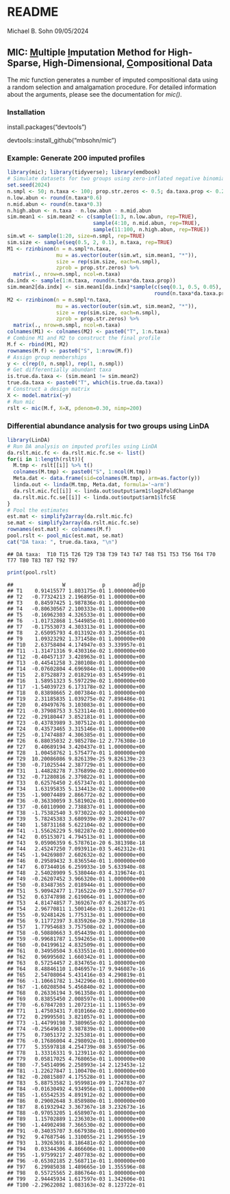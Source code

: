 README
================
Michael B. Sohn
09/05/2024

## MIC: <ins>M</ins>ultiple <ins>I</ins>mputation Method for High-Sparse, High-Dimensional, <ins>C</ins>ompositional Data

The *mic* function generates a number of imputed compositional data
using a random selection and amalgamation procedure. For detailed
information about the arguments, please see the documentation for
*mic()*.

### Installation

install.packages(“devtools”)

devtools::install_github(“mbsohn/mic”)

### Example: Generate 200 imputed profiles

``` r
library(mic); library(tidyverse); library(emdbook)
# Simulate datasets for two groups using zero-inflated negative binomial models
set.seed(2024)
n.smpl <- 50; n.taxa <- 100; prop.str.zeros <- 0.5; da.taxa.prop <- 0.2
n.low.abun <- round(n.taxa*0.6)
n.mid.abun <- round(n.taxa*0.3)
n.high.abun <- n.taxa - n.low.abun - n.mid.abun
sim.mean1 <- sim.mean2 <- c(sample(1:3, n.low.abun, rep=TRUE),
                            sample(4:10, n.mid.abun, rep=TRUE),
                            sample(11:100, n.high.abun, rep=TRUE))
sim.wt <- sample(1:20, size=n.smpl, rep=TRUE)
sim.size <- sample(seq(0.5, 2, 0.1), n.taxa, rep=TRUE)
M1 <- rzinbinom(n = n.smpl*n.taxa,
                mu = as.vector(outer(sim.wt, sim.mean1, "*")),
                size = rep(sim.size, each=n.smpl),
                zprob = prop.str.zeros) %>%
  matrix(., nrow=n.smpl, ncol=n.taxa)
da.indx <- sample(1:n.taxa, round(n.taxa*da.taxa.prop))
sim.mean2[da.indx] <- sim.mean1[da.indx]*sample(c(seq(0.1, 0.5, 0.05), seq(2, 10, 0.5)),
                                                round(n.taxa*da.taxa.prop), rep=T)
M2 <- rzinbinom(n = n.smpl*n.taxa,
                mu = as.vector(outer(sim.wt, sim.mean2, "*")),
                size = rep(sim.size, each=n.smpl),
                zprob = prop.str.zeros) %>%
  matrix(., nrow=n.smpl, ncol=n.taxa)
colnames(M1) <- colnames(M2) <- paste0("T", 1:n.taxa)
# Combine M1 and M2 to construct the final profile
M.f <- rbind(M1, M2)
rownames(M.f) <- paste0("S", 1:nrow(M.f))
# Assign group memberships
y <- c(rep(0, n.smpl), rep(1, n.smpl))
# Get differentially abundant taxa
is.true.da.taxa <- (sim.mean1 != sim.mean2)
true.da.taxa <- paste0("T", which(is.true.da.taxa))
# Construct a design matrix
X <- model.matrix(~y)
# Run mic
rslt <- mic(M.f, X=X, pdenom=0.30, nimp=200)
```

### Differential abundance analysis for two groups using LinDA

``` r
library(LinDA)
# Run DA analysis on imputed profiles using LinDA
da.rslt.mic.fc <- da.rslt.mic.fc.se <- list()
for(i in 1:length(rslt)){
  M.tmp <- rslt[[i]] %>% t()
  colnames(M.tmp) <- paste0("S", 1:ncol(M.tmp))
  Meta.dat <- data.frame(sid=colnames(M.tmp), arm=as.factor(y))
  linda.out <- linda(M.tmp, Meta.dat, formula='~arm')
  da.rslt.mic.fc[[i]] <- linda.out$output$arm1$log2FoldChange
  da.rslt.mic.fc.se[[i]] <- linda.out$output$arm1$lfcSE
}
# Pool the estimates
est.mat <- simplify2array(da.rslt.mic.fc)
se.mat <- simplify2array(da.rslt.mic.fc.se)
rownames(est.mat) <- colnames(M.f)
pool.rslt <- pool_mic(est.mat, se.mat)
cat("DA taxa: ", true.da.taxa, "\n")
```

    ## DA taxa:  T10 T15 T26 T29 T38 T39 T43 T47 T48 T51 T53 T56 T64 T70 T77 T80 T83 T87 T92 T97

``` r
print(pool.rslt)
```

    ##                W            p         adjp
    ## T1    0.91415577 1.803175e-01 1.000000e+00
    ## T2   -0.77324213 2.196895e-01 1.000000e+00
    ## T3    0.84597425 1.987836e-01 1.000000e+00
    ## T4   -0.80630567 2.100333e-01 1.000000e+00
    ## T5   -0.16962303 4.326533e-01 1.000000e+00
    ## T6   -1.01732868 1.544985e-01 1.000000e+00
    ## T7   -0.17553073 4.303313e-01 1.000000e+00
    ## T8    2.65095793 4.013192e-03 3.250685e-01
    ## T9    1.09323292 1.371458e-01 1.000000e+00
    ## T10   2.63758404 4.174947e-03 3.339957e-01
    ## T11  -1.31471316 9.430316e-02 1.000000e+00
    ## T12  -0.40457137 3.428963e-01 1.000000e+00
    ## T13  -0.44541258 3.280108e-01 1.000000e+00
    ## T14  -0.07602804 4.696984e-01 1.000000e+00
    ## T15   2.87528873 2.018291e-03 1.654999e-01
    ## T16   1.58951323 5.597229e-02 1.000000e+00
    ## T17  -1.54039723 6.173178e-02 1.000000e+00
    ## T18   0.83898665 2.007384e-01 1.000000e+00
    ## T19   2.31185835 1.039275e-02 7.898486e-01
    ## T20   0.49497676 3.103083e-01 1.000000e+00
    ## T21  -0.37908753 3.523114e-01 1.000000e+00
    ## T22  -0.29180447 3.852181e-01 1.000000e+00
    ## T23  -0.43783989 3.307512e-01 1.000000e+00
    ## T24   0.43573465 3.315146e-01 1.000000e+00
    ## T25  -0.17474887 4.306385e-01 1.000000e+00
    ## T26   6.88035032 2.985278e-12 2.776308e-10
    ## T27   0.40689194 3.420437e-01 1.000000e+00
    ## T28   1.00458762 1.575477e-01 1.000000e+00
    ## T29  10.20086086 9.826139e-25 9.826139e-23
    ## T30  -0.71025544 2.387729e-01 1.000000e+00
    ## T31   1.44828278 7.376899e-02 1.000000e+00
    ## T32  -0.71280816 2.379822e-01 1.000000e+00
    ## T33   0.62576450 2.657347e-01 1.000000e+00
    ## T34   1.63195835 5.134413e-02 1.000000e+00
    ## T35  -1.90074489 2.866772e-02 1.000000e+00
    ## T36  -0.36330059 3.581902e-01 1.000000e+00
    ## T37  -0.60110900 2.738837e-01 1.000000e+00
    ## T38  -1.75382540 3.973022e-02 1.000000e+00
    ## T39   5.78245383 3.680939e-09 3.202417e-07
    ## T40   1.58731168 5.622104e-02 1.000000e+00
    ## T41  -1.55626229 5.982287e-02 1.000000e+00
    ## T42   0.05153071 4.794513e-01 1.000000e+00
    ## T43   9.05906359 6.578761e-20 6.381398e-18
    ## T44   2.45247250 7.093911e-03 5.462312e-01
    ## T45  -1.94269807 2.602632e-02 1.000000e+00
    ## T46   0.29589432 3.836554e-01 1.000000e+00
    ## T47   6.07344016 6.259933e-10 5.633940e-08
    ## T48   2.54028909 5.538044e-03 4.319674e-01
    ## T49  -0.26207452 3.966320e-01 1.000000e+00
    ## T50  -0.83487365 2.018944e-01 1.000000e+00
    ## T51   5.90942477 1.716522e-09 1.527705e-07
    ## T52   0.63747898 2.619064e-01 1.000000e+00
    ## T53   4.81474857 7.369267e-07 6.263877e-05
    ## T54   2.96770811 1.500146e-03 1.260122e-01
    ## T55  -0.92481426 1.775313e-01 1.000000e+00
    ## T56   9.11772397 3.835926e-20 3.759208e-18
    ## T57   1.77954683 3.757508e-02 1.000000e+00
    ## T58  -0.50880663 3.054439e-01 1.000000e+00
    ## T59  -0.99681787 1.594265e-01 1.000000e+00
    ## T60  -0.04199612 4.832509e-01 1.000000e+00
    ## T61   0.34950504 3.633551e-01 1.000000e+00
    ## T62   0.96995602 1.660342e-01 1.000000e+00
    ## T63   0.57254457 2.834765e-01 1.000000e+00
    ## T64   8.48846110 1.046957e-17 9.946087e-16
    ## T65   2.54708064 5.431416e-03 4.290819e-01
    ## T66  -1.10661782 1.342296e-01 1.000000e+00
    ## T67  -1.60208504 5.456840e-02 1.000000e+00
    ## T68   0.26336194 3.961358e-01 1.000000e+00
    ## T69   0.83855450 2.008597e-01 1.000000e+00
    ## T70  -6.67847203 1.207231e-11 1.110653e-09
    ## T71   1.47503431 7.010166e-02 1.000000e+00
    ## T72   0.29995501 3.821057e-01 1.000000e+00
    ## T73  -1.44799198 7.380965e-02 1.000000e+00
    ## T74  -0.25649610 3.987839e-01 1.000000e+00
    ## T75   0.73051372 2.325381e-01 1.000000e+00
    ## T76  -0.17686004 4.298092e-01 1.000000e+00
    ## T77   5.35597818 4.254739e-08 3.659075e-06
    ## T78   1.33316331 9.123911e-02 1.000000e+00
    ## T79   0.05817025 4.768065e-01 1.000000e+00
    ## T80  -7.54514096 2.258993e-14 2.123453e-12
    ## T81  -1.22627847 1.100470e-01 1.000000e+00
    ## T82  -0.20815807 4.175528e-01 1.000000e+00
    ## T83   5.88753582 1.959981e-09 1.724783e-07
    ## T84  -0.01630492 4.934956e-01 1.000000e+00
    ## T85  -1.65542535 4.891912e-02 1.000000e+00
    ## T86   0.29002648 3.858980e-01 1.000000e+00
    ## T87   8.61932942 3.367367e-18 3.232673e-16
    ## T88  -0.97053205 1.658907e-01 1.000000e+00
    ## T89   1.15702889 1.236303e-01 1.000000e+00
    ## T90  -1.44902498 7.366530e-02 1.000000e+00
    ## T91  -0.34035707 3.667938e-01 1.000000e+00
    ## T92   9.47687546 1.310055e-21 1.296955e-19
    ## T93   1.39263691 8.186481e-02 1.000000e+00
    ## T94   0.03344306 4.866606e-01 1.000000e+00
    ## T95  -1.97599217 2.407783e-02 1.000000e+00
    ## T96  -0.65302185 2.568711e-01 1.000000e+00
    ## T97   6.29985038 1.489665e-10 1.355596e-08
    ## T98   0.55725565 2.886764e-01 1.000000e+00
    ## T99   2.94445934 1.617597e-03 1.342606e-01
    ## T100 -2.29622082 1.083163e-02 8.123722e-01
